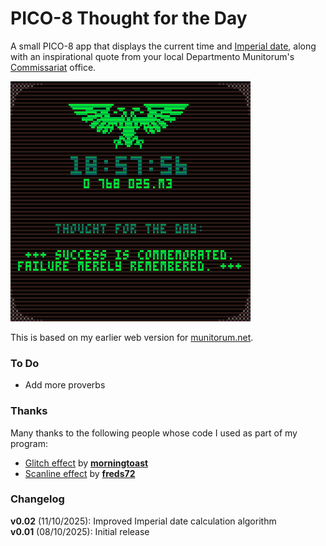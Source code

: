 # PICO-8 Thought for the Day

A small PICO-8 app that displays the current time and [Imperial date](https://wh40k.lexicanum.com/wiki/Imperial_Dating_System#Old_Style_.28Pre-Great_Rift.29), along with an inspirational quote from your local Departmento Munitorum's [Commissariat](https://wh40k.lexicanum.com/wiki/Commissariat) office.

![Screen capture](tftd.gif)

This is based on my earlier web version for [munitorum.net](https://munitorum.net).

### To Do

* Add more proverbs

### Thanks

Many thanks to the following people whose code I used as part of my program:

* [Glitch effect](https://gist.github.com/morningtoast/18a2f24a0706226e8762116b801303c4) by [**morningtoast**](https://github.com/morningtoast)
* [Scanline effect](https://www.lexaloffle.com/bbs/?pid=148980#p) by [**freds72**](https://www.lexaloffle.com/bbs/?uid=25532)

### Changelog

**v0.02** (11/10/2025): Improved Imperial date calculation algorithm  
**v0.01** (08/10/2025): Initial release
